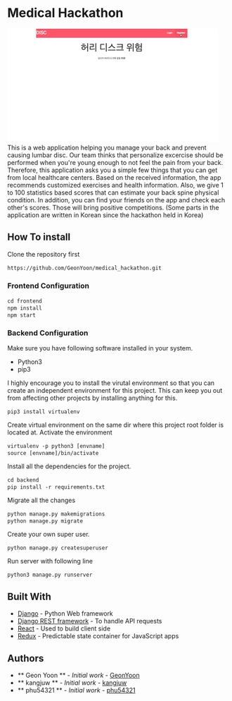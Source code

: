 # Medical Hackathon
![](giphy.gif)
This is a web application helping you manage your back and prevent causing lumbar disc. Our team thinks that personalize excercise should be performed when you're young enough to not feel the pain from your back. Therefore, this application asks you a simple few things that you can get from local healthcare centers. Based on the received information, the app recommends customized exercises and health information. Also, we give  1 to 100 statistics based scores that can estimate your back spine physical condition. In addition, you can find your friends on the app and check each other's scores. Those will bring positive competitions. (Some parts in the application are written in Korean since the hackathon held in Korea)

## How To install
Clone the repository first
```
https://github.com/GeonYoon/medical_hackathon.git
```

### Frontend Configuration
```
cd frontend
npm install 
npm start 
```

### Backend Configuration
Make sure you have following software installed in your system. 
* Python3
* pip3

I highly encourage you to install the virutal environment so that you can create an independent environment
for this project. This can keep you out from affecting other projects by installing anything for this. 
```
pip3 install virtualenv 
```
Create virtual environment on the same dir where this project root folder is located at. 
Activate the environment
```
virtualenv -p python3 [envname]
source [envname]/bin/activate 
```
Install all the dependencies for the project.
```
cd backend
pip install -r requirements.txt
```
Migrate all the changes
```
python manage.py makemigrations
python manage.py migrate
```
Create your own super user. 
```
python manage.py createsuperuser
```
Run server with following line
```
python3 manage.py runserver
```

## Built With
* [Django](https://www.djangoproject.com) - Python Web framework
* [Django REST framework](https://www.django-rest-framework.org) - To handle API requests
* [React](https://reactjs.org/) - Used to build client side
* [Redux](http://redux.js.org/docs/basics/UsageWithReact.html) - Predictable state container for JavaScript apps

## Authors
* ** Geon Yoon ** - *Initial work* - [GeonYoon](https://github.com/GeonYoon)
* ** kangjuw ** - *Initial work* - [kangjuw](https://github.com/kangjuw)
* ** phu54321 ** - *Initial work* - [phu54321](https://github.com/phu54321)